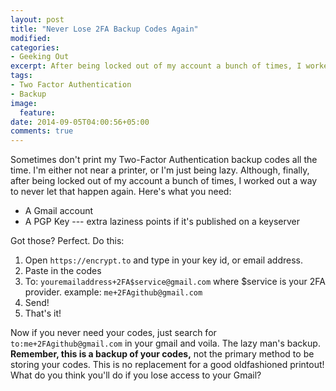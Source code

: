 ```yaml
---
layout: post
title: "Never Lose 2FA Backup Codes Again"
modified:
categories:
- Geeking Out
excerpt: After being locked out of my account a bunch of times, I worked out a way to never let that happen again.
tags:
- Two Factor Authentication
- Backup
image:
  feature:
date: 2014-09-05T04:00:56+05:00
comments: true
---
```


Sometimes don't print my Two-Factor Authentication backup codes all the time. I'm either not near a printer, or I'm just being lazy. Although, finally, after being locked out of my account a bunch of times, I worked out a way to never let that happen again. Here's what you need:

+ A Gmail account
+ A PGP Key --- extra laziness points if it's published on a keyserver

Got those? Perfect. Do this:

1. Open `https://encrypt.to` and type in your key id, or email address.
2. Paste in the codes
3. To: `youremailaddress+2FA$service@gmail.com` where $service is your 2FA provider.
    example: `me+2FAgithub@gmail.com`
4. Send!
5. That's it!

Now if you never need your codes, just search for `to:me+2FAgithub@gmail.com` in your gmail and voila. The lazy man's backup. **Remember, this is a backup of your codes,** not the primary method to be storing your codes. This is no replacement for a good oldfashioned printout! What do you think you'll do if you lose access to your Gmail?